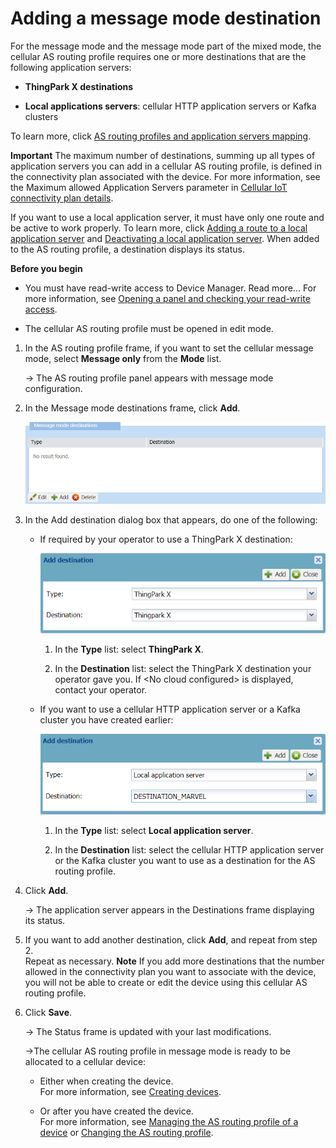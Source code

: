 

# Adding a message mode destination

For the message mode and the message mode part of the mixed mode, the
cellular AS routing profile requires one or more destinations that are
the following application servers:

- **ThingPark X destinations**

- **Local applications servers**: cellular HTTP application servers or
  Kafka clusters

To learn more, click [AS routing profiles and application servers mapping](../manage-as-routing-profiles/index.md#as-routing-profiles-and-application-servers-mapping).

**Important** The maximum number of destinations, summing up all types
of application servers you can add in a cellular AS routing profile, is
defined in the connectivity plan associated with the device. For more
information, see the Maximum allowed Application
Servers parameter in [Cellular IoT connectivity plan details](../../../../Device%20Manager%20User%20Guide/reference-information.md#cellular-iot-connectivity-plan-details).

If you want to use a local application server, it must have only one
route and be active to work properly. To learn more, click [Adding a route to a local application server](../manage-local-application-servers/add-route-to-local-application-server.md)
and [Deactivating a local application server](../manage-local-application-servers/deactivate-local-application-server.md).
When added to the AS routing profile, a destination displays its status.

**Before you begin**

- You must have read-write access to Device Manager. Read more\... For
  more information, see [Opening a panel and checking your read-write access](../use-interface.md#opening-a-panel-and-checking-your-read-write-access).

- The cellular AS routing profile must be opened in edit mode.


1.  In the AS routing profile frame, if you want to set the cellular
    message mode, select **Message only** from the **Mode** list.

    -\> The AS routing profile panel appears with message mode
    configuration.

2.  In the Message mode destinations frame, click **Add**.

    ![](../_images/adding-a-destination-to-a-1-1.png)

3.  In the Add destination dialog box that appears, do one of the
    following:

    - If required by your operator to use a ThingPark X destination:

      ![](../_images/adding-a-destination-to-a-1.png)

      1.  In the **Type** list: select **ThingPark X**.

      2.  In the **Destination** list: select the ThingPark X
          destination your operator gave you. If
          \<No cloud configured\> is
          displayed, contact your operator.

    - If you want to use a cellular HTTP application server or a Kafka
      cluster you have created earlier:

      ![](../_images/adding-a-destination-to-a-3.png)

      1.  In the **Type** list: select **Local application server**.

      2.  In the **Destination** list: select the cellular HTTP
          application server or the Kafka cluster you want to use as a
          destination for the AS routing profile.

4.  Click **Add**.

    -\> The application server appears in the Destinations frame
    displaying its status.

5.  If you want to add another destination, click **Add**, and repeat
    from step 2.  
    Repeat as necessary. **Note** If you add more destinations that the
    number allowed in the connectivity plan you want to associate with
    the device, you will not be able to create or edit the device using
    this cellular AS routing profile.

6.  Click **Save**.

    -\> The Status frame is updated with your last modifications.

    -\>The cellular AS routing profile in message mode is ready to be
    allocated to a cellular device:

    - Either when creating the device.  
      For more information, see [Creating devices](../create-devices/index.md).

    - Or after you have created the device.  
      For more information, see [Managing the AS routing profile of a device](../manage-device-network/manage-as-routing-profile-device.md)
      or [Changing the AS routing profile](../manage-device-network/manage-as-routing-profile-device.md#changing-the-as-routing-profile).
